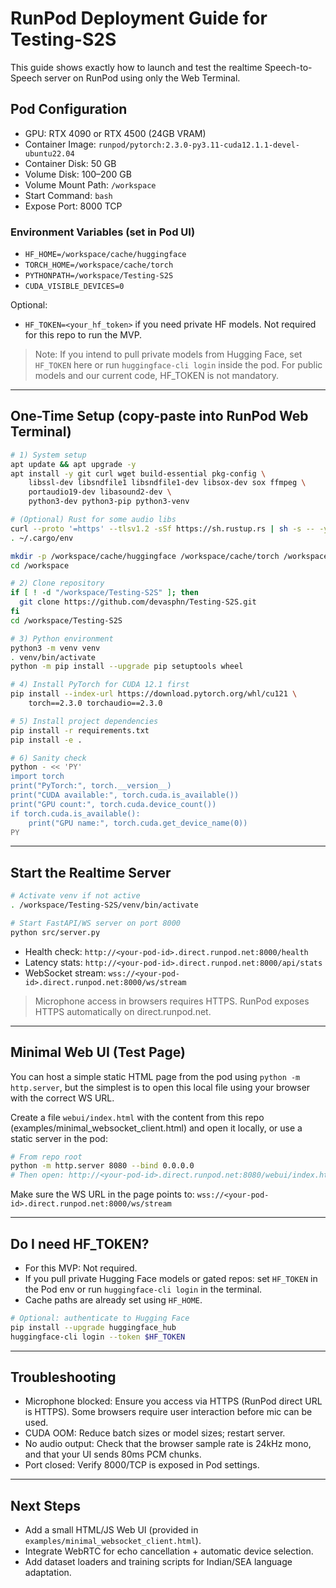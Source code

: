 # RunPod Deployment Guide for Testing-S2S

This guide shows exactly how to launch and test the realtime Speech-to-Speech server on RunPod using only the Web Terminal.

## Pod Configuration
- GPU: RTX 4090 or RTX 4500 (24GB VRAM)
- Container Image: `runpod/pytorch:2.3.0-py3.11-cuda12.1.1-devel-ubuntu22.04`
- Container Disk: 50 GB
- Volume Disk: 100–200 GB
- Volume Mount Path: `/workspace`
- Start Command: `bash`
- Expose Port: 8000 TCP

### Environment Variables (set in Pod UI)
- `HF_HOME=/workspace/cache/huggingface`
- `TORCH_HOME=/workspace/cache/torch`
- `PYTHONPATH=/workspace/Testing-S2S`
- `CUDA_VISIBLE_DEVICES=0`

Optional:
- `HF_TOKEN=<your_hf_token>` if you need private HF models. Not required for this repo to run the MVP.

> Note: If you intend to pull private models from Hugging Face, set `HF_TOKEN` here or run `huggingface-cli login` inside the pod. For public models and our current code, HF_TOKEN is not mandatory.

---

## One-Time Setup (copy-paste into RunPod Web Terminal)

```bash
# 1) System setup
apt update && apt upgrade -y
apt install -y git curl wget build-essential pkg-config \
    libssl-dev libsndfile1 libsndfile1-dev libsox-dev sox ffmpeg \
    portaudio19-dev libasound2-dev \
    python3-dev python3-pip python3-venv

# (Optional) Rust for some audio libs
curl --proto '=https' --tlsv1.2 -sSf https://sh.rustup.rs | sh -s -- -y
. ~/.cargo/env

mkdir -p /workspace/cache/huggingface /workspace/cache/torch /workspace/models /workspace/data
cd /workspace

# 2) Clone repository
if [ ! -d "/workspace/Testing-S2S" ]; then
  git clone https://github.com/devasphn/Testing-S2S.git
fi
cd /workspace/Testing-S2S

# 3) Python environment
python3 -m venv venv
. venv/bin/activate
python -m pip install --upgrade pip setuptools wheel

# 4) Install PyTorch for CUDA 12.1 first
pip install --index-url https://download.pytorch.org/whl/cu121 \
    torch==2.3.0 torchaudio==2.3.0

# 5) Install project dependencies
pip install -r requirements.txt
pip install -e .

# 6) Sanity check
python - << 'PY'
import torch
print("PyTorch:", torch.__version__)
print("CUDA available:", torch.cuda.is_available())
print("GPU count:", torch.cuda.device_count())
if torch.cuda.is_available():
    print("GPU name:", torch.cuda.get_device_name(0))
PY
```

---

## Start the Realtime Server

```bash
# Activate venv if not active
. /workspace/Testing-S2S/venv/bin/activate

# Start FastAPI/WS server on port 8000
python src/server.py
```

- Health check: `http://<your-pod-id>.direct.runpod.net:8000/health`
- Latency stats: `http://<your-pod-id>.direct.runpod.net:8000/api/stats`
- WebSocket stream: `wss://<your-pod-id>.direct.runpod.net:8000/ws/stream`

> Microphone access in browsers requires HTTPS. RunPod exposes HTTPS automatically on direct.runpod.net.

---

## Minimal Web UI (Test Page)

You can host a simple static HTML page from the pod using `python -m http.server`, but the simplest is to open this local file using your browser with the correct WS URL.

Create a file `webui/index.html` with the content from this repo (examples/minimal_websocket_client.html) and open it locally, or use a static server in the pod:

```bash
# From repo root
python -m http.server 8080 --bind 0.0.0.0
# Then open: http://<your-pod-id>.direct.runpod.net:8080/webui/index.html
```

Make sure the WS URL in the page points to:
`wss://<your-pod-id>.direct.runpod.net:8000/ws/stream`

---

## Do I need HF_TOKEN?

- For this MVP: Not required.
- If you pull private Hugging Face models or gated repos: set `HF_TOKEN` in the Pod env or run `huggingface-cli login` in the terminal.
- Cache paths are already set using `HF_HOME`.

```bash
# Optional: authenticate to Hugging Face
pip install --upgrade huggingface_hub
huggingface-cli login --token $HF_TOKEN
```

---

## Troubleshooting

- Microphone blocked: Ensure you access via HTTPS (RunPod direct URL is HTTPS). Some browsers require user interaction before mic can be used.
- CUDA OOM: Reduce batch sizes or model sizes; restart server.
- No audio output: Check that the browser sample rate is 24kHz mono, and that your UI sends 80ms PCM chunks.
- Port closed: Verify 8000/TCP is exposed in Pod settings.

---

## Next Steps
- Add a small HTML/JS Web UI (provided in `examples/minimal_websocket_client.html`).
- Integrate WebRTC for echo cancellation + automatic device selection.
- Add dataset loaders and training scripts for Indian/SEA language adaptation.
